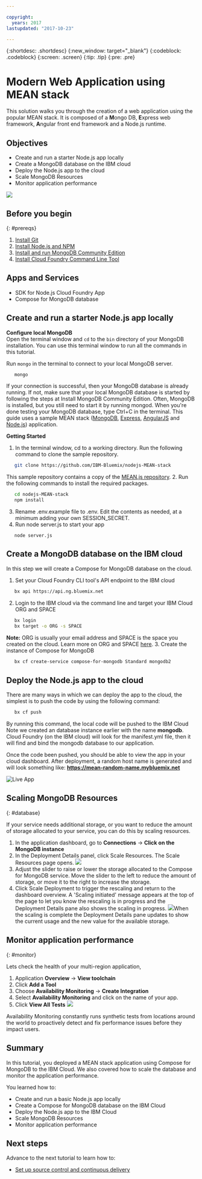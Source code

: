```yaml
---

copyright:
  years: 2017
lastupdated: "2017-10-23"

---
```


{:shortdesc: .shortdesc}
{:new_window: target="_blank"}
{:codeblock: .codeblock}
{:screen: .screen}
{:tip: .tip}
{:pre: .pre}


# Modern Web Application using MEAN stack

This solution walks you through the creation of a web application using the popular MEAN stack. It is composed of a **M**ongo DB, **E**xpress web framework, **A**ngular front end framework and a Node.js runtime.

## Objectives

- Create and run a starter Node.js app locally
- Create a MongoDB database on the IBM cloud
- Deploy the Node.js app to the cloud
- Scale MongoDB Resources
- Monitor application performance

![](./images/solution7/Architecture.png)

## Before you begin

{: #prereqs}

1. [Install Git](https://git-scm.com/)
2. [Install Node.js and NPM](https://nodejs.org/)
3. [Install and run MongoDB Community Edition](https://docs.mongodb.com/manual/administration/install-community/)
4. [Install Cloud Foundry Command Line Tool](https://github.com/cloudfoundry/cli)

## Apps and Services
- SDK for Node.js Cloud Foundry App
- Compose for MongoDB database


## Create and run a starter Node.js app locally
**Configure local MongoDB**  
Open the terminal window and `cd` to the `bin` directory of your MongoDB installation. You can use this terminal window to run all the commands in this tutorial.

Run `mongo` in the terminal to connect to your local MongoDB server.
```sh
   mongo
```

If your connection is successful, then your MongoDB database is already running. If not, make sure that your local MongoDB database is started by following the steps at Install MongoDB Community Edition. Often, MongoDB is installed, but you still need to start it by running mongod. When you're done testing your MongoDB database, type Ctrl+C in the terminal. This guide uses a sample MEAN stack ([MongoDB](https://www.mongodb.org/), [Express](http://expressjs.com/), [AngularJS](https://angularjs.org/) and [Node.js](https://nodejs.org/)) application.  

**Getting Started**  
1. In the terminal window, cd to a working directory. Run the following command to clone the sample repository.
  ```sh
     git clone https://github.com/IBM-Bluemix/nodejs-MEAN-stack
  ```
  This sample repository contains a copy of the [MEAN.js repository](https://github.com/IBM-Bluemix/nodejs-MEAN-stack).
2. Run the following commands to install the required packages.
  ```sh
     cd nodejs-MEAN-stack
     npm install
  ```
3. Rename .env.example file to .env. Edit the contents as needed, at a minimum adding your own SESSION_SECRET.
4. Run node server.js to start your app
  ```
     node server.js
  ```

## Create a MongoDB database on the IBM cloud

In this step we will create a Compose for MongoDB database on the cloud.  
1. Set your Cloud Foundry CLI tool's API endpoint to the IBM cloud  
  ```sh
     bx api https://api.ng.bluemix.net
  ```
2. Login to the IBM cloud via the command line and target your IBM Cloud ORG and SPACE
  ```sh
     bx login
     bx target -o ORG -s SPACE
  ```
  **Note:** ORG is usually your email address and SPACE is the space you created on the cloud. Learn more on ORG and SPACE [here](https://console.bluemix.net/docs/cli/reference/bluemix_cli/bx_cli.html#bluemix_account_spaces).
3. Create the instance of Compose for MongoDB
  ```sh
     bx cf create-service compose-for-mongodb Standard mongodb2
  ```

## Deploy the Node.js app to the cloud

There are many ways in which we can deploy the app to the cloud, the simplest is to push the code by using the following command:

```sh
   bx cf push
```

By running this command, the local code will be pushed to the IBM Cloud  
Note we created an database instance earlier with the name **mongodb**.  Cloud Foundry (on the IBM cloud) will look for the manifest.yml file, then it will find and bind the mongodb database to our application.

Once the code been pushed, you should be able to view the app in your cloud dashboard. After deployment, a random host name is generated and will look something like: **https://mean-random-name.mybluemix.net**

![Live App](images/solution7/live-app.png)


## Scaling MongoDB Resources
{: #database}

If your service needs additional storage, or you want to reduce the amount of storage allocated to your service, you can do this by scaling resources.
1. In the application dashboard, go to **Connections** -> **Click on the MongoDB instance**
2. In the Deployment Details panel, click Scale Resources. The Scale Resources page opens.
  ![](images/solution7/mongodb-scale-show.png)
3. Adjust the slider to raise or lower the storage allocated to the Compose for MongoDB service. Move the slider to the left to reduce the amount of storage, or move it to the right to increase the storage.
4. Click Scale Deployment to trigger the rescaling and return to the dashboard overview. A 'Scaling initiated' message appears at the top of the page to let you know the rescaling is in progress and the Deployment Details pane also shows the scaling in progress.
  ![](images/solution7/scaling-in-progress.png)When the scaling is complete the Deployment Details pane updates to show the current usage and the new value for the available storage.


## Monitor application performance
{: #monitor}

Lets check the health of your multi-region application,

1. Application **Overview** -> **View toolchain**
2. Click **Add a Tool**
3. Choose **Availability Monitoring** -> **Create Integration**
4. Select **Availability Monitoring** and click on the name of your app.
5. Click **View All Tests**
   ![](images/solution7/alert_frequency.png)

Availability Monitoring constantly runs synthetic tests from locations around the world to proactively detect and fix performance issues before they impact users.



## Summary

In this tutorial, you deployed a MEAN stack application using Compose for MongoDB to the IBM Cloud. We also covered how to scale the database and monitor the application performance.

You learned how to:

- Create and run a basic Node.js app locally
- Create a Compose for MongoDB database on the IBM Cloud
- Deploy the Node.js app to the IBM Cloud
- Scale MongoDB Resources
- Monitor application performance




## Next steps

Advance to the next tutorial to learn how to:

- [Set up source control and continuous delivery](https://dev-console.stage1.bluemix.net/docs/solutions/multi-region-webapp.html)
